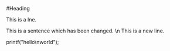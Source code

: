 #Heading

This is a lne.

This is a sentence which has been changed. \n
This is a new line.

printf("hello\nworld");
